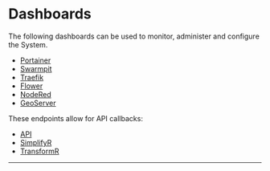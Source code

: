 # Dashboards
The following dashboards can be used to monitor, administer and configure the System.

 - [Portainer](https://portainer.cloud.bushfirebehaviour.net.au)
 - [Swarmpit](https://swarmpit.cloud.bushfirebehaviour.net.au)
 - [Traefik](https://traefik.cloud.bushfirebehaviour.net.au)
 - [Flower](https://flower.landscapefuelmoisture.bushfirebehaviour.net.au)
 - [NodeRed](https://pipeline.landscapefuelmoisture.bushfirebehaviour.net.au)
 - [GeoServer](https://geoserver.landscapefuelmoisture.bushfirebehaviour.net.au)
 
 These endpoints allow for API callbacks:
 
 - [API](https://api.landscapefuelmoisture.bushfirebehaviour.net.au)
 - [SimplifyR](https://simplifyr.landscapefuelmoisture.bushfirebehaviour.net.au)
 - [TransformR](https://transformr.landscapefuelmoisture.bushfirebehaviour.net.au)

---
